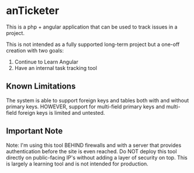 # anTicketer
This is a php + angular application that can be used to track issues in a project.

This is not intended as a fully supported long-term project but a one-off creation with two goals:
<ol>
<li>Continue to Learn Angular</li>
<li>Have an internal task tracking tool</li>
</ol>

## Known Limitations

The system is able to support foreign keys and tables both with and without primary keys.  HOWEVER, support for multi-field primary keys and multi-field foreign keys is limited and untested.

## Important Note

Note: I'm using this tool BEHIND firewalls and with a server that provides authentication before the site is even reached.  Do NOT deploy this tool directly on public-facing IP's without adding a layer of security on top.  This is largely a learning tool and is not intended for production.

